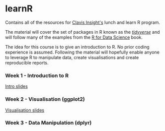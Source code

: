 # learnR

Contains all of the resources for [Clavis Insight's](https://www.clavisinsight.com/) lunch and learn R program.

The material will cover the set of packages in R known as the [*tidyverse*](https://www.tidyverse.org/) and will follow many of the examples from the [R for Data Science](http://r4ds.had.co.nz/index.html) book.

The idea for this course is to give an introduction to R. No prior coding experience is assumed. Following the material will hopefully enable anyone to leverage R to manipulate data, create visualisations and create reproducible reports.

### Week 1 - Introduction to R

[Intro slides](/slides/Intro.Rmd)


### Week 2 - Visualisation (ggplot2)

[Visualisation slides](/slides/Visualisation.Rmd)


### Week 3 - Data Manipulation (dplyr)